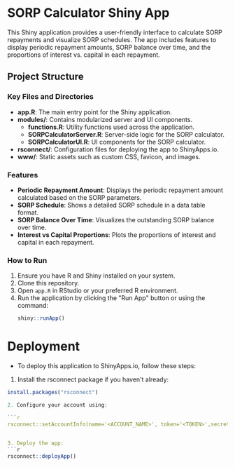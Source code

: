 # SORP Calculator Shiny App

This Shiny application provides a user-friendly interface to calculate SORP repayments and visualize SORP schedules. The app includes features to display periodic repayment amounts, SORP balance over time, and the proportions of interest vs. capital in each repayment.

## Project Structure

### Key Files and Directories

- **app.R**: The main entry point for the Shiny application.
- **modules/**: Contains modularized server and UI components.
  - **functions.R**: Utility functions used across the application.
  - **SORPCalculatorServer.R**: Server-side logic for the SORP calculator.
  - **SORPCalculatorUI.R**: UI components for the SORP calculator.
- **rsconnect/**: Configuration files for deploying the app to ShinyApps.io.
- **www/**: Static assets such as custom CSS, favicon, and images.

### Features

- **Periodic Repayment Amount**: Displays the periodic repayment amount calculated based on the SORP parameters.
- **SORP Schedule**: Shows a detailed SORP schedule in a data table format.
- **SORP Balance Over Time**: Visualizes the outstanding SORP balance over time.
- **Interest vs Capital Proportions**: Plots the proportions of interest and capital in each repayment.

### How to Run

1. Ensure you have R and Shiny installed on your system.
2. Clone this repository.
3. Open `app.R` in RStudio or your preferred R environment.
4. Run the application by clicking the "Run App" button or using the command:
   ```r
   shiny::runApp()

# Deployment
- To deploy this application to ShinyApps.io, follow these steps:
1. Install the rsconnect package if you haven't already:

```r
install.packages("rsconnect")

2. Configure your account using:

```r 
rsconnect::setAccountInfo(name='<ACCOUNT_NAME>', token='<TOKEN>',secret='<SECRET>')
 

3. Deploy the app:
```r
rsconnect::deployApp()

